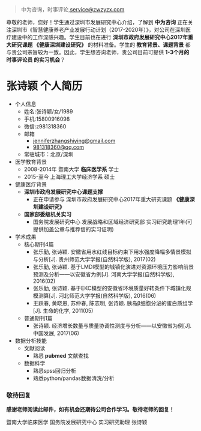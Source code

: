 > 中为咨询，时事评论,service@zwzyzx.com

尊敬的老师，您好！学生通过深圳市发展研究中心介绍，了解到 **中为咨询** 正在关注深圳市《智慧健康养老产业发展行动计划（2017-2020年）》，对公司在深圳医疗建设中的工作深感兴趣。学生目前也在进行 **深圳市政府发展研究中心2017年重大研究课题 《健康深圳建设研究》** 的材料准备。学生的 **教育背景、课题背景** 都与贵公司宗旨较为一致。因此，学生想咨询老师，贵公司目前可提供 **1-3个月的 时事评论员 的实习机会**？

# 张诗颖 个人简历

- 个人信息
    + 姓名:张诗颖/女/1989 
    + 手机:15800916098
    + 微信:z981318360 
    + 邮箱
        * jenniferzhangshiying@gmail.com
        * 981318360@qq.com
    + 常驻城市：北京/深圳
- 医学教育背景
    + 2008-2014年 暨南大学 **临床医学系** 学士
    + 2015-至今   上海理工大学经济学系 硕士
- 健康医疗背景
    + **深圳市政府发展研究中心课题支撑**
        * 正在申请参与 深圳市政府发展研究中心2017年重大研究课题 **《健康深圳建设研究》**
    + **国家部委级机关实习**
        * 国务院发展研究中心 发展战略和区域经济研究部 实习研究助理1年(可提供加盖公章与推荐信的实习证明)
- 学术成果
    + 核心期刊4篇 
        * 张乐勤, 张诗颖. 安徽省用水红线目标约束下用水强度降幅多情景模拟与分析[J]. 贵州师范大学学报(自然科学版), 2017(02)
        * 张乐勤, 张诗颖. 基于LMDI模型的城镇化演进对资源环境压力影响前景预测及分析——以安徽省为例[J]. 河南大学学报(自然科学版), 2016(02)
        * 张乐勤, 张诗颖. 基于EKC模型的安徽省环境质量好转条件下城镇化规模测算[J]. 河北师范大学学报(自然科学版), 2016(06)
        * 王跃春, 黄晓恩, 苏仲春, 陈志明, 张诗颖. 胰岛β细胞分泌的蛋白质组学[J]. 生命的化学, 2011(05)
    + 普通期刊1篇
        * 张诗颖. 经济增长数量与质量协调性测度与分析——以安徽省为例[J]. 中国发展, 2017(06)     
- 数据分析技能
    + 文献阅读
        * 熟悉 **pubmed** 文献查找
    + 数据科学
        * 熟悉spss回归分析
        * 熟悉python/pandas数据清洗/分析

### 敬待回复
**感谢老师阅读此邮件，如有机会还期待公司合作学习。敬待老师的回复！**

暨南大学临床医学
国务院发展研究中心 实习研究助理 
张诗颖